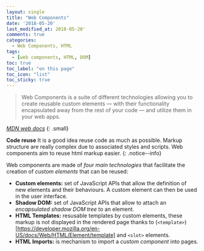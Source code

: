 ```yaml
---
layout: single
title: "Web Components"
date: '2018-05-20'
last_modified_at: 2018-05-20'
comments: true
categories:
  - Web Components, HTML
tags:
  - [web components, HTML, DOM]
toc: true
toc_label: "on this page"
toc_icon: "list"
toc_sticky: true
---
```

> Web Components is a suite of different technologies allowing you to create reusable custom elements — with their functionality encapsulated away from the rest of your code — and utilize them in your web apps.

<cite><a href="https://developer.mozilla.org/en-US/docs/Web/Web_Components">MDN web docs</a></cite>
{: .small}

__Code reuse__ It is a good idea reuse code as much as possible. Markup structure are really complex due to associated styles and scripts. Web components aim to reuse html markup easier. 
{: .notice--info}

Web components are made of _four main technologies_ that facilitate the creation of _custom elements_ that can be reused:
- __Custom elements:__ set of JavaScript APIs that allow the definition of new elements and their behaviours. A custom element can then be used in the user interface.
- __Shadow DOM:__ set of JavaScript APIs that allow to attach an _encapsulated shadow DOM tree_ to an element.
- __HTML Templates:__ resusable templates by custom elements, these markup is not displayed in the rendered page thanks to (`<template>`)[https://developer.mozilla.org/en-US/docs/Web/HTML/Element/template] and `<slot>` elements.
- __HTML Imports:__ is mechanism to import a _custom component_ into pages.

## <template>

```html
<link rel="import" href="component.tpl.html">
```

## Refences
[1]: https://developer.mozilla.org/en-US/docs/Web/HTML/Element/template "HTML Content Template"

[template example]: http://jsbin.com/qaxiw/7/edit?html,js,output
[template tag]: https://www.html5rocks.com/en/tutorials/webcomponents/template/
[html import]: https://developer.mozilla.org/en-US/docs/Web/Web_Components/HTML_Imports
